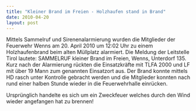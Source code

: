 ```yaml
---
title: "Kleiner Brand im Freien - Holzhaufen stand in Brand"
date: 2010-04-20
layout: post
---
```


Mittels Sammelruf und Sirenenalarmierung wurden die Mitglieder der Feuerwehr Wenns am 20. April 2010 um 12:02 Uhr zu einem Holzhaufenbrand beim alten Müllplatz alarmiert. Die Meldung der Leitstelle Tirol lautete: SAMMELRUF kleiner Brand im Freien, Wenns, Unterdorf 135. Kurz nach der Alarmierung rückten die Einsatzkräfte mit TLFA 2000 und LF mit über 19 Mann zum genannten Einsatzort aus. Der Brand konnte mittels HD rasch unter Kontrolle gebracht werden und die Mitglieder konnten nach rund einer halben Stunde wieder in die Feuerwehrhalle einrücken.

Ursprünglich handelte es sich um ein Zweckfeuer welches durch den Wind wieder angefangen hat zu brennen!